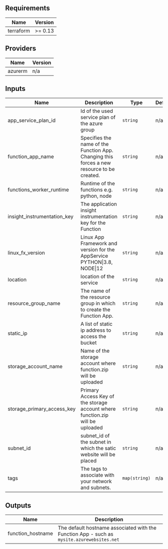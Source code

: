 ## Requirements

| Name | Version |
|------|---------|
| terraform | >= 0.13 |

## Providers

| Name | Version |
|------|---------|
| azurerm | n/a |

## Inputs

| Name | Description | Type | Default | Required |
|------|-------------|------|---------|:--------:|
| app\_service\_plan\_id | Id of the used service plan of the azure group | `string` | n/a | yes |
| function\_app\_name | Specifies the name of the Function App. Changing this forces a new resource to be created. | `string` | n/a | yes |
| functions\_worker\_runtime | Runtime of the functions e.g. python, node | `string` | n/a | yes |
| insight\_instrumentation\_key | The application insight instrumentation key for the Function | `string` | n/a | yes |
| linux\_fx\_version | Linux App Framework and version for the AppService PYTHON\|3.8, NODE\|12 | `string` | n/a | yes |
| location | location of the service | `string` | n/a | yes |
| resource\_group\_name | The name of the resource group in which to create the Function App. | `string` | n/a | yes |
| static\_ip | A list of static ip address to access the bucket | `string` | n/a | yes |
| storage\_account\_name | Name of the storage account where function.zip will be uploaded | `string` | n/a | yes |
| storage\_primary\_access\_key | Primary Access Key of the storage account where function.zip will be uploaded | `string` | n/a | yes |
| subnet\_id | subnet\_id of the subnet in which the satic website will be placed | `string` | n/a | yes |
| tags | The tags to associate with your network and subnets. | `map(string)` | n/a | yes |

## Outputs

| Name | Description |
|------|-------------|
| function\_hostname | The default hostname associated with the Function App - such as `mysite.azurewebsites.net` |

